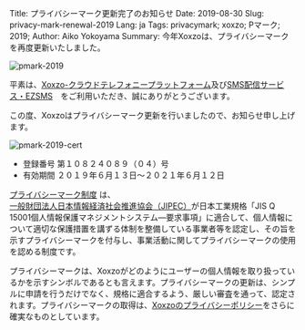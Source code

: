 Title: プライバシーマーク更新完了のお知らせ
Date: 2019-08-30
Slug: privacy-mark-renewal-2019
Lang: ja
Tags: privacymark; xoxzo; Pマーク; 2019;
Author: Aiko Yokoyama
Summary: 今年Xoxzoは、プライバシーマークを再度更新いたしました。

![pmark-2019](/images/pmark-2019-ja.png)

平素は、[Xoxzo-クラウドテレフォニープラットフォーム](https://www.xoxzo.com/ja/)及び[SMS配信サービス・EZSMS](https://www.ezsms.biz/ja/)　をご利用いただき、誠にありがとうございます。

この度、Xoxzoはプライバシーマーク更新を行いましたので、お知らせ申し上げます。

![pmark-2019-cert](/images/pmark-2019-cert.jpg)

- 登録番号  第１０８２４０８９（０４）号
- 有効期間  ２０１９年６月１３日～２０２１年６月１２日

[プライバシーマーク制度](https://privacymark.jp/) は、[一般財団法人日本情報経済社会推進協会（JIPEC）](https://www.jipdec.or.jp/)が日本工業規格「JIS Q 15001個人情報保護マネジメントシステム―要求事項」に適合して、個人情報について適切な保護措置を講ずる体制を整備している事業者等を認定し、その旨を示すプライバシーマークを付与し、事業活動に関してプライバシーマークの使用を認める制度です。 

プライバシーマークは、Xoxzoがどのようにユーザーの個人情報を取り扱っているかを示すシンボルであるとも言えます。プライバシーマークの更新は、シンプルに申請を行うだけでなく、規格に適合するよう、厳しい審査を通って、認定されます。プライバシーマークの取得は、[Xoxzoのプライバシーポリシー](https://info.xoxzo.com/ja/privacy-policy/)をさらに確実なものとしています。

